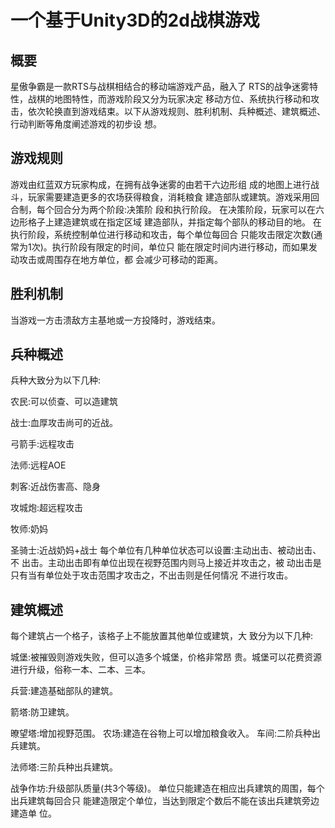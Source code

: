 # 一个基于Unity3D的2d战棋游戏

## 概要 
星傲争霸是一款RTS与战棋相结合的移动端游戏产品，融入了
RTS的战争迷雾特性，战棋的地图特性，而游戏阶段又分为玩家决定 移动方位、系统执行移动和攻击，依次轮换直到游戏结束。以下从游戏规则、胜利机制、兵种概述、建筑概述、行动判断等⻆度阐述游戏的初步设 想。
## 游戏规则 
游戏由红蓝双方玩家构成，在拥有战争迷雾的由若干六边形组
成的地图上进行战斗，玩家需要建造更多的农场获得粮⻝，消耗粮⻝
建造部队或建筑。游戏采用回合制，每个回合分为两个阶段:决策阶
段和执行阶段。
在决策阶段，玩家可以在六边形格子上建造建筑或在指定区域 建造部队，并指定每个部队的移动目的地。
在执行阶段，系统控制单位进行移动和攻击，每个单位每回合 只能攻击限定次数(通常为1次)。执行阶段有限定的时间，单位只 能在限定时间内进行移动，而如果发动攻击或周围存在地方单位，都 会减少可移动的距离。
## 胜利机制 
当游戏一方击溃敌方主基地或一方投降时，游戏结束。
## 兵种概述 
兵种大致分为以下几种: 

农⺠:可以侦查、可以造建筑 

战士:血厚攻击尚可的近战。 

弓箭手:远程攻击

法师:远程AOE

刺客:近战伤害高、隐身

攻城炮:超远程攻击

牧师:奶妈

圣骑士:近战奶妈+战士 每个单位有几种单位状态可以设置:主动出击、被动出击、不
出击。主动出击即有单位出现在视野范围内则⻢上接近并攻击之，被
动出击是只有当有单位处于攻击范围才攻击之，不出击则是任何情况
不进行攻击。

## 建筑概述 
每个建筑占一个格子，该格子上不能放置其他单位或建筑，大
致分为以下几种: 

城堡:被摧毁则游戏失败，但可以造多个城堡，价格非常昂
贵。城堡可以花费资源进行升级，俗称一本、二本、三本。 

兵营:建造基础部队的建筑。

箭塔:防卫建筑。

暸望塔:增加视野范围。 农场:建造在谷物上可以增加粮⻝收入。 ⻋间:二阶兵种出兵建筑。

法师塔:三阶兵种出兵建筑。 

战争作坊:升级部队质量(共3个等级)。 单位只能建造在相应出兵建筑的周围，每个出兵建筑每回合只
能建造限定个单位，当达到限定个数后不能在该出兵建筑旁边建造单
位。